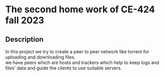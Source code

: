 # The second home work of CE-424 fall 2023

## Description
In this project we try to create a peer to peer network like torrent for uploading and downloading files. <br>
we have peers which are hosts and trackers which help to keep logs and files' data and guide the clients to use suitable servers.
